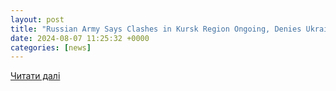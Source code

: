 ```yaml
---
layout: post
title: "Russian Army Says Clashes in Kursk Region Ongoing, Denies Ukrainian Advances"
date: 2024-08-07 11:25:32 +0000
categories: [news]
---
```


[Читати далі](https://www.themoscowtimes.com/2024/08/07/russian-army-says-clashes-in-kursk-region-ongoing-denies-ukrainian-advances-a85956)
